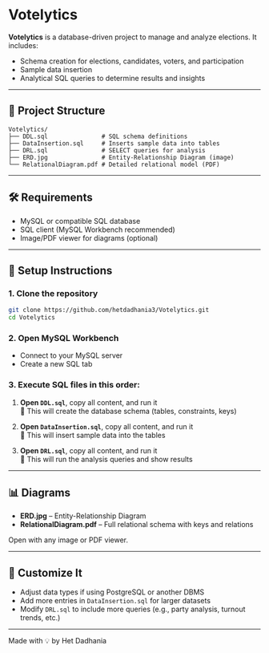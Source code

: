 # Votelytics

**Votelytics** is a database-driven project to manage and analyze elections. It includes:
- Schema creation for elections, candidates, voters, and participation
- Sample data insertion
- Analytical SQL queries to determine results and insights

---

## 📁 Project Structure

```
Votelytics/
├── DDL.sql               # SQL schema definitions
├── DataInsertion.sql     # Inserts sample data into tables
├── DRL.sql               # SELECT queries for analysis
├── ERD.jpg               # Entity-Relationship Diagram (image)
└── RelationalDiagram.pdf # Detailed relational model (PDF)
```

---

## 🛠️ Requirements

- MySQL or compatible SQL database
- SQL client (MySQL Workbench recommended)
- Image/PDF viewer for diagrams (optional)

---

## 🚀 Setup Instructions

### 1. Clone the repository
```bash
git clone https://github.com/hetdadhania3/Votelytics.git
cd Votelytics
```

### 2. Open MySQL Workbench

- Connect to your MySQL server
- Create a new SQL tab

### 3. Execute SQL files in this order:

1. **Open `DDL.sql`**, copy all content, and run it  
   📌 This will create the database schema (tables, constraints, keys)

2. **Open `DataInsertion.sql`**, copy all content, and run it  
   📌 This will insert sample data into the tables

3. **Open `DRL.sql`**, copy all content, and run it  
   📌 This will run the analysis queries and show results

---

## 📊 Diagrams

- **ERD.jpg** – Entity-Relationship Diagram
- **RelationalDiagram.pdf** – Full relational schema with keys and relations

Open with any image or PDF viewer.

---

## 🧩 Customize It

- Adjust data types if using PostgreSQL or another DBMS
- Add more entries in `DataInsertion.sql` for larger datasets
- Modify `DRL.sql` to include more queries (e.g., party analysis, turnout trends, etc.)

---






Made with 💡 by Het Dadhania
